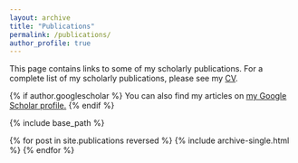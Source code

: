 ```yaml
---
layout: archive
title: "Publications"
permalink: /publications/
author_profile: true
---
```


This page contains links to some of my scholarly publications. For a complete list of my scholarly publications, please see my [CV](/cv/). 

{% if author.googlescholar %}
  You can also find my articles on <u><a href="{{author.googlescholar}}">my Google Scholar profile</a>.</u>
{% endif %}

{% include base_path %}

{% for post in site.publications reversed %}
  {% include archive-single.html %}
{% endfor %}
